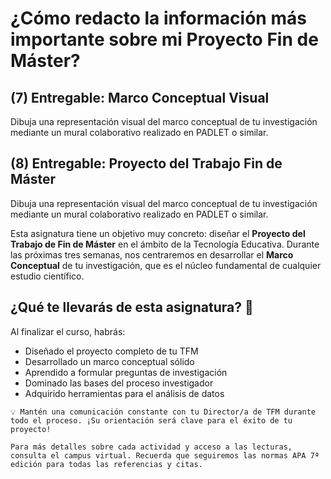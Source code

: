 # ¿Cómo redacto la información más importante sobre mi Proyecto Fin de Máster?

## (7) Entregable: Marco Conceptual Visual



Dibuja una representación visual del marco conceptual de tu investigación mediante un mural colaborativo realizado en PADLET o similar.

## (8) Entregable: Proyecto del Trabajo Fin de Máster

Dibuja una representación visual del marco conceptual de tu investigación mediante un mural colaborativo realizado en PADLET o similar.

Esta asignatura tiene un objetivo muy concreto: diseñar el **Proyecto del Trabajo de Fin de Máster** en el ámbito de la Tecnología Educativa. Durante las próximas tres semanas, nos centraremos en desarrollar el **Marco Conceptual** de tu investigación, que es el núcleo fundamental de cualquier estudio científico.

## ¿Qué te llevarás de esta asignatura? 🌟

Al finalizar el curso, habrás:
- Diseñado el proyecto completo de tu TFM
- Desarrollado un marco conceptual sólido
- Aprendido a formular preguntas de investigación
- Dominado las bases del proceso investigador
- Adquirido herramientas para el análisis de datos

```{tip} Consejo
💡 Mantén una comunicación constante con tu Director/a de TFM durante todo el proceso. ¡Su orientación será clave para el éxito de tu proyecto!
```

```{seealso}
Para más detalles sobre cada actividad y acceso a las lecturas, consulta el campus virtual. Recuerda que seguiremos las normas APA 7ª edición para todas las referencias y citas.
```

